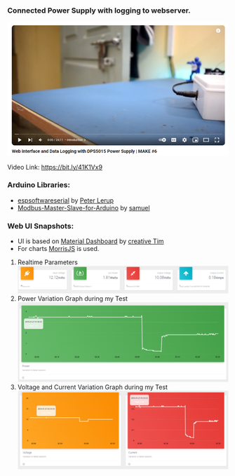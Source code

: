 ### Connected Power Supply with logging to webserver.


[![](/Snapshots/video.png)](https://bit.ly/41K1Vx9)

Video Link: https://bit.ly/41K1Vx9

### Arduino Libraries: 

* [espsoftwareserial](https://github.com/plerup/espsoftwareserial) by [Peter Lerup ](https://github.com/plerup)
* [Modbus-Master-Slave-for-Arduino](https://github.com/smarmengol/Modbus-Master-Slave-for-Arduino) by [samuel](https://github.com/smarmengol)

### Web UI Snapshots: 

* UI is based on [Material Dashboard](https://www.creative-tim.com/product/material-dashboard) by [creative Tim](https://www.creative-tim.com/)
* For charts [MorrisJS](https://morrisjs.github.io/morris.js/index.html) is used. 

1. Realtime Parameters
        ![picture](Snapshots/1.PNG)
1. Power Variation Graph during my Test
        ![picture](Snapshots/2.PNG)
1. Voltage and Current Variation Graph during my Test
        ![picture](Snapshots/3.PNG)










